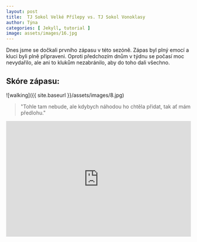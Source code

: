 ```yaml
---
layout: post
title:  TJ Sokol Velké Přílepy vs. TJ Sokol Vonoklasy
author: Týna
categories: [ Jekyll, tutorial ]
image: assets/images/16.jpg
---
```

Dnes jsme se dočkali prvního zápasu v této sezóně. Zápas byl plný emocí a kluci byli plně připraveni. Oproti předchozím dnům v týdnu se počasí moc nevydařilo, ale ani to klukům nezabránilo, aby do toho dali všechno.


## Skóre zápasu: 


![walking]({{ site.baseurl }}/assets/images/8.jpg)

> "Tohle tam nebude, ale kdybych náhodou ho chtěla přidat, tak ať mám předlohu."
<p><iframe style="width:100%;" height="315" src="https://www.youtube.com/embed/Cniqsc9QfDo?rel=0&amp;showinfo=0" frameborder="0" allowfullscreen></iframe></p>
